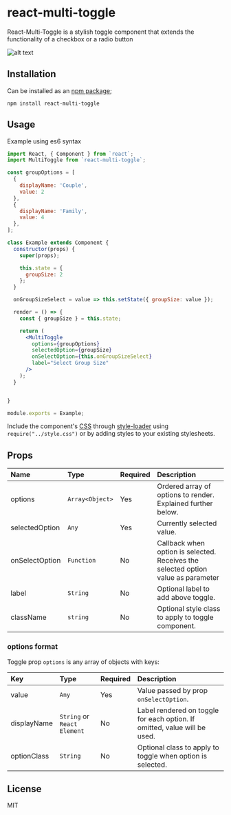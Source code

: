 # react-multi-toggle

React-Multi-Toggle is a stylish toggle component that extends the functionality of a checkbox or a radio button

![alt text](https://github.com/danielarias123/react-multi-toggle/blob/master/example/images/react-multi-toggle-example.gif "Toggle Gif")

Installation
------------

Can be installed as an [npm package](https://www.npmjs.com/package/react-multi-toggle);

```
npm install react-multi-toggle
```

Usage
-----
Example using es6 syntax

```jsx
import React, { Component } from `react`;
import MultiToggle from `react-multi-toggle`;

const groupOptions = [
  {
    displayName: 'Couple',
    value: 2
  },
  {
    displayName: 'Family',
    value: 4
  },
];

class Example extends Component {
  constructor(props) {
    super(props);

    this.state = {
      groupSize: 2
    };
  }

  onGroupSizeSelect = value => this.setState({ groupSize: value });

  render = () => {
    const { groupSize } = this.state;

    return (
      <MultiToggle
        options={groupOptions}
        selectedOption={groupSize}
        onSelectOption={this.onGroupSizeSelect}
        label="Select Group Size"
      />
    );
  }


}

module.exports = Example;
```

Include the component's [CSS](./style.css) through [style-loader](https://www.npmjs.com/package/style-loader) using `require("../style.css")` or by adding styles to your existing stylesheets.

Props
-----

| Name | Type | Required | Description |
|:---|:---|:---|:---|
| options | `Array<Object>` | Yes | Ordered array of options to render. Explained further below. |
| selectedOption | `Any` | Yes | Currently selected value. |
| onSelectOption | `Function` | No | Callback when option is selected. Receives the selected option value as parameter |
| label | `String` | No | Optional label to add above toggle. |
| className | `string` | No | Optional style class to apply to toggle component. |

### options format
Toggle prop `options` is any array of objects with keys:

| Key | Type | Required | Description |
|:---|:---|:---|:---|
| value | `Any` | Yes | Value passed by prop `onSelectOption`. |
| displayName | `String` or `React Element` | No | Label rendered on toggle for each option. If omitted, value will be used. |
| optionClass | `String` | No | Optional class to apply to toggle when option is selected. |


## License

MIT
